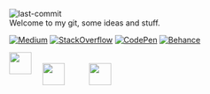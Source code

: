 
![last-commit](https://img.shields.io/github/last-commit/78170/78170?color=%23000&label=Last%20Update%20Date&cacheSeconds=30)<br/>
Welcome to my git, some ideas and stuff.

[![Medium](https://img.shields.io/badge/medium-333?style=for-the-badge&logo=medium)](https://medium.com/@hiagosilverio)
[![StackOverflow](https://img.shields.io/badge/StackOverflow-333?style=for-the-badge&logo=stackoverflow)](https://stackoverflow.com/users/6745038/hiago-silv%c3%a9rio)
[![CodePen](https://img.shields.io/badge/CodePen-333?style=for-the-badge&logo=codepen)](https://codepen.io/codepen-silverio)
[![Behance](https://img.shields.io/badge/Behance-333?style=for-the-badge&logo=behance)](https://www.behance.net/beh4nce-silverio)

<div class="icons">
<img src="https://cdn.jsdelivr.net/gh/devicons/devicon/icons/html5/html5-original.svg" width="40px" style="float:left;">
<img src="https://cdn.jsdelivr.net/gh/devicons/devicon/icons/css3/css3-original.svg" width="40px" style="margin:20px;">
<img src="https://cdn.jsdelivr.net/gh/devicons/devicon/icons/javascript/javascript-original.svg" width="40px" style="margin:20px;">
</div>

[//]: # "![Top Langs](https://github-readme-stats.vercel.app/api/top-langs/?username=78170)](https://github.com/anuraghazra/github-readme-stats)"
[//]: # "[![Top Langs](https://github-readme-stats.vercel.app/api/top-langs/?username=anuraghazra&layout=compact)](https://github.com/anuraghazra/github-readme-stats)"









